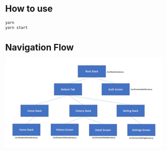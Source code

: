 # How to use

```
yarn
yarn start
```

# Navigation Flow

![Navigation Diagram](./docs/navigation-flow.jpg 'Navigation Flow')
